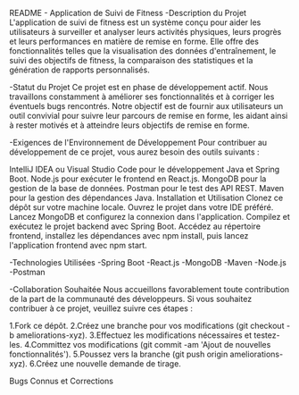 README - Application de Suivi de Fitness
-Description du Projet
L'application de suivi de fitness est un système conçu pour aider les utilisateurs à surveiller et analyser leurs activités physiques, leurs progrès et leurs performances en matière de remise en forme. Elle offre des fonctionnalités telles que la visualisation des données d'entraînement, le suivi des objectifs de fitness, la comparaison des statistiques et la génération de rapports personnalisés.

-Statut du Projet
Ce projet est en phase de développement actif. Nous travaillons constamment à améliorer ses fonctionnalités et à corriger les éventuels bugs rencontrés. Notre objectif est de fournir aux utilisateurs un outil convivial pour suivre leur parcours de remise en forme, les aidant ainsi à rester motivés et à atteindre leurs objectifs de remise en forme.

-Exigences de l'Environnement de Développement
Pour contribuer au développement de ce projet, vous aurez besoin des outils suivants :

IntelliJ IDEA ou Visual Studio Code pour le développement Java et Spring Boot.
Node.js pour exécuter le frontend en React.js.
MongoDB pour la gestion de la base de données.
Postman pour le test des API REST.
Maven pour la gestion des dépendances Java.
Installation et Utilisation
Clonez ce dépôt sur votre machine locale.
Ouvrez le projet dans votre IDE préféré.
Lancez MongoDB et configurez la connexion dans l'application.
Compilez et exécutez le projet backend avec Spring Boot.
Accédez au répertoire frontend, installez les dépendances avec npm install, puis lancez l'application frontend avec npm start.

-Technologies Utilisées
-Spring Boot
-React.js
-MongoDB
-Maven
-Node.js
-Postman


-Collaboration Souhaitée
Nous accueillons favorablement toute contribution de la part de la communauté des développeurs. Si vous souhaitez contribuer à ce projet, veuillez suivre ces étapes :

1.Fork ce dépôt.
2.Créez une branche pour vos modifications (git checkout -b ameliorations-xyz).
3.Effectuez les modifications nécessaires et testez-les.
4.Committez vos modifications (git commit -am 'Ajout de nouvelles fonctionnalités').
5.Poussez vers la branche (git push origin ameliorations-xyz).
6.Créez une nouvelle demande de tirage.


Bugs Connus et Corrections
